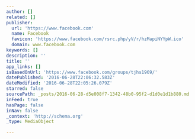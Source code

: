 ```yaml
---
author: []
related: []
publisher:
  url: 'https://www.facebook.com'
  name: Facebook
  favicon: 'https://www.facebook.com/rsrc.php/yV/r/hzMapiNYYpW.ico'
  domain: www.facebook.com
keywords: []
description: ''
title: ''
app_links: []
isBasedOnUrl: 'https://www.facebook.com/groups/tjhs1969/'
datePublished: '2016-06-28T22:06:32.583Z'
dateModified: '2016-06-28T22:05:26.079Z'
starred: false
sourcePath: _posts/2016-06-28-d5e008f7-1342-48b0-95f2-d1d0e1d1b880.md
inFeed: true
hasPage: false
inNav: false
_context: 'http://schema.org'
_type: MediaObject

---
```

